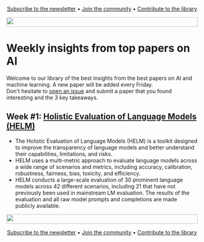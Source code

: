 <p align="center">
  <a href="https://www.nebuly.com/towards-efficient-ai">Subscribe to the newsletter</a> •
  <a href="https://discord.gg/RbeQMu886J">Join the community</a> •
  <a href="#contribute">Contribute to the library</a>
</p>

<img height="25" width="100%" src="https://user-images.githubusercontent.com/83510798/211585773-c7610d6f-634c-4ba7-957c-72c3fb5af999.png">


# Weekly insights from top papers on AI

Welcome to our library of the best insights from the best papers on AI and machine learning. A new paper will be added every Friday. <br />
Don't hesitate to [open an issue](https://github.com/nebuly-ai/exploring-AI-optimization/issues) and submit a paper that you found interesting and the 3 key takeaways. 


## Week #1: [Holistic Evaluation of Language Models (HELM)](https://arxiv.org/pdf/2211.09110.pdf)

- The Holistic Evaluation of Language Models (HELM) is a toolkit designed to improve the transparency of language models and better understand their capabilities, limitations, and risks.
- HELM uses a multi-metric approach to evaluate language models across a wide range of scenarios and metrics, including accuracy, calibration, robustness, fairness, bias, toxicity, and efficiency.
- HELM conducts a large-scale evaluation of 30 prominent language models across 42 different scenarios, including 21 that have not previously been used in mainstream LM evaluation. The results of the evaluation and all raw model prompts and completions are made publicly available.


<img height="25" width="100%" src="https://user-images.githubusercontent.com/83510798/211585773-c7610d6f-634c-4ba7-957c-72c3fb5af999.png">

<p align="center">
  <a href="https://www.nebuly.com/towards-efficient-ai">Subscribe to the newsletter</a> •
  <a href="https://discord.gg/RbeQMu886J">Join the community</a> •
  <a href="#contribute">Contribute to the library</a>
</p>
